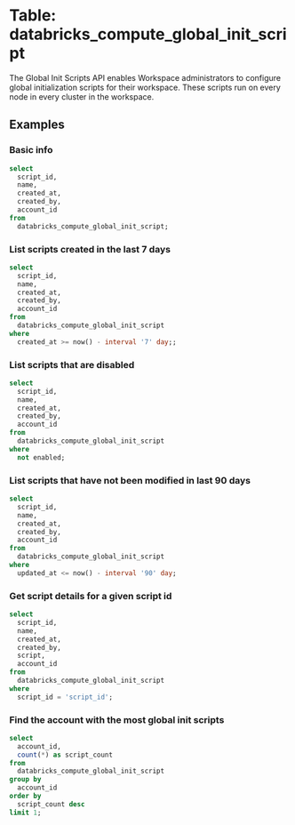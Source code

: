 # Table: databricks_compute_global_init_script

The Global Init Scripts API enables Workspace administrators to configure global initialization scripts for their workspace. These scripts run on every node in every cluster in the workspace.

## Examples

### Basic info

```sql
select
  script_id,
  name,
  created_at,
  created_by,
  account_id
from
  databricks_compute_global_init_script;
```

### List scripts created in the last 7 days

```sql
select
  script_id,
  name,
  created_at,
  created_by,
  account_id
from
  databricks_compute_global_init_script
where
  created_at >= now() - interval '7' day;;
```

### List scripts that are disabled

```sql
select
  script_id,
  name,
  created_at,
  created_by,
  account_id
from
  databricks_compute_global_init_script
where
  not enabled;
```

### List scripts that have not been modified in last 90 days

```sql
select
  script_id,
  name,
  created_at,
  created_by,
  account_id
from
  databricks_compute_global_init_script
where
  updated_at <= now() - interval '90' day;
```

### Get script details for a given script id

```sql
select
  script_id,
  name,
  created_at,
  created_by,
  script,
  account_id
from
  databricks_compute_global_init_script
where
  script_id = 'script_id';
```

### Find the account with the most global init scripts

```sql
select
  account_id,
  count(*) as script_count
from
  databricks_compute_global_init_script
group by
  account_id
order by
  script_count desc
limit 1;
```